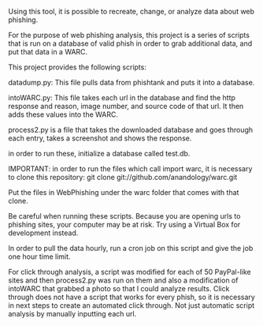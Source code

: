 Using this tool, it is possible to recreate, change, or analyze data about web phishing.

For the purpose of web phishing analysis, this project is a series of scripts that is run on a database of valid phish in order to grab additional data, and put that data in a WARC.

This project provides the following scripts:

datadump.py: This file pulls data from phishtank and puts it into a database.

intoWARC.py: This file takes each url in the database and find the http response and reason, image number, and source code of that url. It then adds these values into the WARC.

process2.py is a file that takes the downloaded database and goes through each entry, takes a screenshot and shows the response.

in order to run these, initialize a database called test.db.

IMPORTANT: in order to run the files which call import warc, it is necessary to clone this repository: git clone git://github.com/anandology/warc.git

Put the files in WebPhishing under the warc folder that comes with that clone.

Be careful when running these scripts. Because you are opening urls to phishing sites, your computer may be at risk. Try using a Virtual Box for development instead.

In order to pull the data hourly, run a cron job on this script and give the job one hour time limit.

For click through analysis, a script was modified for each of 50 PayPal-like sites and then process2.py was run on them and also a modification of intoWARC that grabbed a photo so that I could analyze results. Click through does not have a script that works for every phish, so it is necessary in next steps to create an automated click through. Not just automatic script analysis by manually inputting each url.
